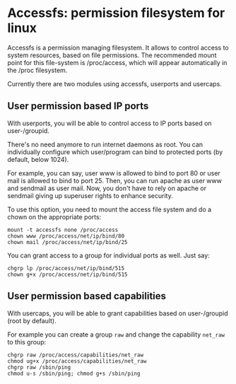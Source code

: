 # Accessfs: permission filesystem for linux

Accessfs is a permission managing filesystem. It allows to control access to
system resources, based on file permissions. The recommended mount point for
this file-system is /proc/access, which will appear automatically in the
/proc filesystem.

Currently there are two modules using accessfs, userports and usercaps.

## User permission based IP ports

With userports, you will be able to control access to IP ports based
on user-/groupid.

There's no need anymore to run internet daemons as root. You can
individually configure which user/program can bind to protected ports
(by default, below 1024).

For example, you can say, user www is allowed to bind to port 80 or
user mail is allowed to bind to port 25. Then, you can run apache as
user www and sendmail as user mail. Now, you don't have to rely on
apache or sendmail giving up superuser rights to enhance security.

To use this option, you need to mount the access file system
and do a chown on the appropriate ports:

    mount -t accessfs none /proc/access
    chown www /proc/access/net/ip/bind/80
    chown mail /proc/access/net/ip/bind/25

You can grant access to a group for individual ports as well. Just say:

    chgrp lp /proc/access/net/ip/bind/515
    chown g+x /proc/access/net/ip/bind/515

## User permission based capabilities

With usercaps, you will be able to grant capabilities based on
user-/groupid (root by default).

For example you can create a group `raw` and change the capability
`net_raw` to this group:

    chgrp raw /proc/access/capabilities/net_raw
    chmod ug+x /proc/access/capabilities/net_raw
    chgrp raw /sbin/ping
    chmod u-s /sbin/ping; chmod g+s /sbin/ping

